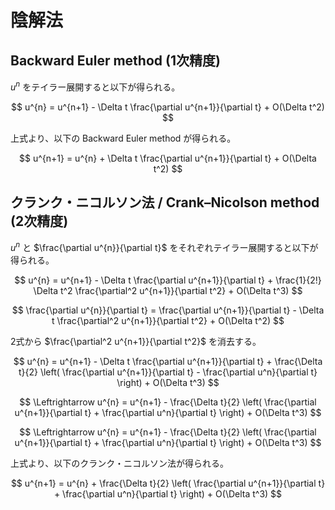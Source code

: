 # 陰解法

## Backward Euler method (1次精度)

$u^n$ をテイラー展開すると以下が得られる。

$$
u^{n} = u^{n+1} - \Delta t \frac{\partial u^{n+1}}{\partial t} + O(\Delta t^2)
$$

上式より、以下の Backward Euler method が得られる。

$$
u^{n+1} = u^{n} + \Delta t \frac{\partial u^{n+1}}{\partial t} + O(\Delta t^2)
$$

## クランク・ニコルソン法 / Crank–Nicolson method (2次精度)

$u^n$ と $\frac{\partial u^{n}}{\partial t}$ をそれぞれテイラー展開すると以下が得られる。

$$
u^{n} = u^{n+1} - \Delta t \frac{\partial u^{n+1}}{\partial t} + \frac{1}{2!} \Delta t^2 \frac{\partial^2 u^{n+1}}{\partial t^2} + O(\Delta t^3)
$$

$$
\frac{\partial u^{n}}{\partial t}  = \frac{\partial u^{n+1}}{\partial t} - \Delta t \frac{\partial^2 u^{n+1}}{\partial t^2} + O(\Delta t^2)
$$

2式から $\frac{\partial^2 u^{n+1}}{\partial t^2}$ を消去する。

$$
u^{n} = u^{n+1} - \Delta t \frac{\partial u^{n+1}}{\partial t} + \frac{\Delta t}{2} \left( \frac{\partial u^{n+1}}{\partial t} - \frac{\partial u^n}{\partial t} \right) + O(\Delta t^3)
$$

$$
\Leftrightarrow u^{n} = u^{n+1} - \frac{\Delta t}{2} \left( \frac{\partial u^{n+1}}{\partial t} + \frac{\partial u^n}{\partial t} \right) + O(\Delta t^3)
$$

$$
\Leftrightarrow u^{n} = u^{n+1} - \frac{\Delta t}{2} \left( \frac{\partial u^{n+1}}{\partial t} + \frac{\partial u^n}{\partial t} \right) + O(\Delta t^3)
$$

上式より、以下のクランク・ニコルソン法が得られる。

$$
u^{n+1} = u^{n} + \frac{\Delta t}{2} \left( \frac{\partial u^{n+1}}{\partial t} + \frac{\partial u^n}{\partial t} \right) + O(\Delta t^3)
$$
